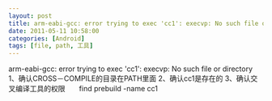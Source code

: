 ```yaml
---
layout: post
title: arm-eabi-gcc: error trying to exec 'cc1': execvp: No such file or directory
date: 2011-05-11 10:58:00
categories: [Android]
tags: [file, path, 工具]
---
```

arm-eabi-gcc: error trying to exec 'cc1': execvp: No such file or directory
1、确认CROSS－COMPILE的目录在PATH里面
2、确认cc1是存在的
3、确认交叉编译工具的权限
      find prebuild -name cc1
